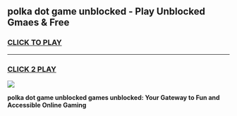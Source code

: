 
## polka dot game unblocked - Play Unblocked Gmaes & Free
<h3>
<a href="https://premium.freeplayer.one?title=polka_dot_game_unblocked&ref=19F">CLICK TO PLAY</a></h3>
<hr>

<h3>
<a href="https://premium.freeplayer.one?title=polka_dot_game_unblocked&ref=19F">CLICK 2 PLAY</a>
  
</h3>

<a href="https://premium.freeplayer.one?title=polka_dot_game_unblocked&ref=19F/"><img src="https://clearcache.store/games.png"></a>


**polka dot game unblocked games unblocked: Your Gateway to Fun and Accessible Online Gaming**
